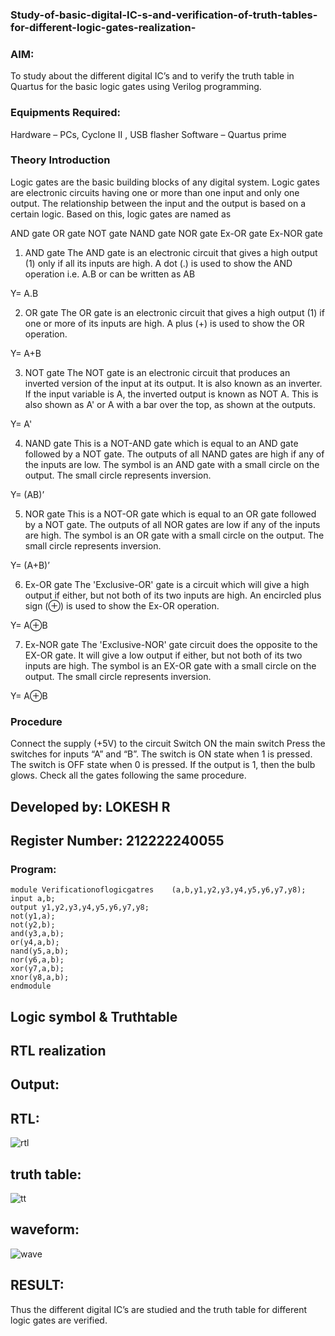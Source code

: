 ### Study-of-basic-digital-IC-s-and-verification-of-truth-tables-for-different-logic-gates-realization-
 ### AIM:
To study about the different digital IC’s and to verify the truth table in Quartus for the basic logic gates using Verilog programming.

### Equipments Required:
Hardware – PCs, Cyclone II , USB flasher
Software – Quartus prime
### Theory Introduction

Logic gates are the basic building blocks of any digital system. Logic gates are electronic circuits having one or more than one input and only one output. The relationship between the input and the output is based on a certain logic. Based on this, logic gates are named as

AND gate
OR gate
NOT gate
NAND gate
NOR gate
Ex-OR gate
Ex-NOR gate
1) AND gate
The AND gate is an electronic circuit that gives a high output (1) only if all its inputs are high. A dot (.) is used to show the AND operation i.e. A.B or can be written as AB

Y= A.B

2) OR gate
The OR gate is an electronic circuit that gives a high output (1) if one or more of its inputs are high. A plus (+) is used to show the OR operation.

Y= A+B

3) NOT gate
The NOT gate is an electronic circuit that produces an inverted version of the input at its output. It is also known as an inverter. If the input variable is A, the inverted output is known as NOT A. This is also shown as A' or A with a bar over the top, as shown at the outputs.

Y= A'

4) NAND gate
This is a NOT-AND gate which is equal to an AND gate followed by a NOT gate. The outputs of all NAND gates are high if any of the inputs are low. The symbol is an AND gate with a small circle on the output. The small circle represents inversion.

Y= (AB)’

5) NOR gate
This is a NOT-OR gate which is equal to an OR gate followed by a NOT gate. The outputs of all NOR gates are low if any of the inputs are high. The symbol is an OR gate with a small circle on the output. The small circle represents inversion.

Y= (A+B)’

6) Ex-OR gate
The 'Exclusive-OR' gate is a circuit which will give a high output if either, but not both of its two inputs are high. An encircled plus sign (⊕) is used to show the Ex-OR operation.

Y= A⊕B

7) Ex-NOR gate
The 'Exclusive-NOR' gate circuit does the opposite to the EX-OR gate. It will give a low output if either, but not both of its two inputs are high. The symbol is an EX-OR gate with a small circle on the output. The small circle represents inversion.

Y= A⊕B

### Procedure
Connect the supply (+5V) to the circuit
Switch ON the main switch
Press the switches for inputs “A” and “B”. The switch is ON state when 1 is pressed. The switch is OFF state when 0 is pressed.
If the output is 1, then the bulb glows.
Check all the gates following the same procedure.
## Developed by: LOKESH R
## Register Number: 212222240055
### Program:
```
module Verificationoflogicgatres	(a,b,y1,y2,y3,y4,y5,y6,y7,y8);
input a,b;
output y1,y2,y3,y4,y5,y6,y7,y8;
not(y1,a);
not(y2,b);
and(y3,a,b);
or(y4,a,b);
nand(y5,a,b);
nor(y6,a,b);
xor(y7,a,b);
xnor(y8,a,b);
endmodule
```
## Logic symbol & Truthtable
## RTL realization
## Output:
## RTL:
![rtl](https://github.com/LokeshRajamani/Study-of-basic-digital-IC-s-and-verification-of-truth-tables-for-different-logic-gates-realization-/assets/120544804/e61c516e-19dc-4483-a815-c14c8e060c2d)
## truth table:
![tt](https://github.com/LokeshRajamani/Study-of-basic-digital-IC-s-and-verification-of-truth-tables-for-different-logic-gates-realization-/assets/120544804/af101657-9391-48ad-842d-0ff1b2506021)
## waveform:
![wave](https://github.com/LokeshRajamani/Study-of-basic-digital-IC-s-and-verification-of-truth-tables-for-different-logic-gates-realization-/assets/120544804/c02eb6a8-9f03-4a05-9545-a6455cf0f405)
## RESULT:
Thus the different digital IC’s are studied and the truth table for different logic gates are verified.
